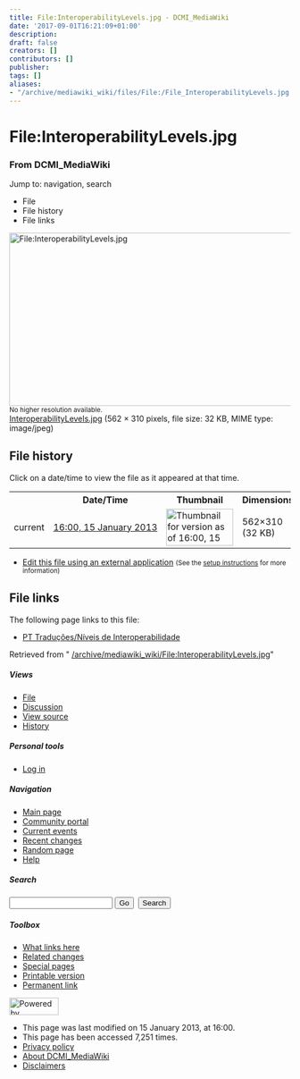 ```yaml
---
title: File:InteroperabilityLevels.jpg - DCMI_MediaWiki
date: '2017-09-01T16:21:09+01:00'
description: 
draft: false
creators: []
contributors: []
publisher: 
tags: []
aliases:
- "/archive/mediawiki_wiki/files/File:/File_InteroperabilityLevels.jpg.html"
---
```


<a id="top"></a>
# File:InteroperabilityLevels.jpg

### From DCMI\_MediaWiki

Jump to: navigation, search
<!-- start content -->
- File
- File history
- File links

 [<img alt="File:InteroperabilityLevels.jpg" src="/images/8/85/InteroperabilityLevels.jpg" width="562" height="310">](/archive/mediawiki_wiki/files/InteroperabilityLevels.jpg)  
<small>No higher resolution available.</small>  
 [InteroperabilityLevels.jpg](/images/8/85/InteroperabilityLevels.jpg)‎ (562 × 310 pixels, file size: 32 KB, MIME type: image/jpeg)
<!-- 
NewPP limit report
Preprocessor node count: 0/1000000
Post-expand include size: 0/2097152 bytes
Template argument size: 0/2097152 bytes
Expensive parser function count: 0/100
-->
## File history

Click on a date/time to view the file as it appeared at that time.

<table class="wikitable filehistory">
  <tr>
    <td></td>
    <th>Date/Time</th>
    <th>Thumbnail</th>
    <th>Dimensions</th>
    <th>User</th>
    <th>Comment</th>
  </tr>
  <tr>
    <td>current</td>
    <td class="filehistory-selected" style="white-space: nowrap;"><a href="/archive/mediawiki_wiki/files/InteroperabilityLevels.jpg">16:00, 15 January 2013</a></td>
    <td><a href="/images/8/85/InteroperabilityLevels.jpg"><img alt="Thumbnail for version as of 16:00, 15 January 2013" src="/images/8/85/InteroperabilityLevels.jpg" width="120" height="66"></a></td>
    <td>562×310 <span style="white-space: nowrap;">(32 KB)</span>
    </td>
    <td>
      <a href="/index.php/User:AnaAliceBaptista" title="User:AnaAliceBaptista" class="mw-userlink">AnaAliceBaptista</a> <span style="white-space: nowrap;"> <span class="mw-usertoollinks">(<a href="/index.php/User_talk:AnaAliceBaptista" title="User talk:AnaAliceBaptista">Talk</a> | <a href="/index.php/Special:Contributions/AnaAliceBaptista" title="Special:Contributions/AnaAliceBaptista">contribs</a>)</span></span>
    </td>
    <td></td>
  </tr>
</table>

  

- [Edit this file using an external application](/index.php?title=File:InteroperabilityLevels.jpg&action=edit&externaledit=true&mode=file "File:InteroperabilityLevels.jpg") <small>(See the <a href="http://www.mediawiki.org/wiki/Manual:External_editors" class="external text" rel="nofollow">setup instructions</a> for more information)</small>

## File links

The following page links to this file:

- [PT Traduções/Níveis de Interoperabilidade](/index.php/PT_Tradu%C3%A7%C3%B5es/N%C3%ADveis_de_Interoperabilidade "PT Traduções/Níveis de Interoperabilidade")

Retrieved from " [/archive/mediawiki_wiki/File:InteroperabilityLevels.jpg](/archive/mediawiki_wiki/files/File:/File:InteroperabilityLevels.jpg.html)"

<!-- end content -->

##### Views

- [File](/archive/mediawiki_wiki/files/File:/File:InteroperabilityLevels.jpg.html "View the file page [c]")
- [Discussion](/index.php?title=File_talk:InteroperabilityLevels.jpg&action=edit&redlink=1 "Discussion about the content page [t]")
- [View source](/index.php?title=File:InteroperabilityLevels.jpg&action=edit "This page is protected.
You can view its source [e]")
- [History](/index.php?title=File:InteroperabilityLevels.jpg&action=history "Past revisions of this page [h]")

##### Personal tools

- [Log in](/index.php?title=Special:UserLogin&returnto=File:InteroperabilityLevels.jpg "You are encouraged to log in; however, it is not mandatory [o]")

<script type="text/javascript"> if (window.isMSIE55) fixalpha(); </script>

##### Navigation

- [Main page](/index.php/Main_Page "Visit the main page [z]")
- [Community portal](/index.php/DCMI_MediaWiki:Community_portal "About the project, what you can do, where to find things")
- [Current events](/index.php/DCMI_MediaWiki:Current_events "Find background information on current events")
- [Recent changes](/index.php/Special:RecentChanges "The list of recent changes in the wiki [r]")
- [Random page](/index.php/Special:Random "Load a random page [x]")
- [Help](/index.php/Help:Contents "The place to find out")

##### <label for="searchInput">Search</label>

<form action="/index.php" id="searchform">
				<input type="hidden" name="title" value="Special:Search">
				<input id="searchInput" title="Search DCMI_MediaWiki" accesskey="f" type="search" name="search">
				<input type="submit" name="go" class="searchButton" id="searchGoButton" value="Go" title="Go to a page with this exact name if exists"> 
				<input type="submit" name="fulltext" class="searchButton" id="mw-searchButton" value="Search" title="Search the pages for this text">
			</form>

##### Toolbox

- [What links here](/index.php/Special:WhatLinksHere/File:InteroperabilityLevels.jpg "List of all wiki pages that link here [j]")
- [Related changes](/index.php/Special:RecentChangesLinked/File:InteroperabilityLevels.jpg "Recent changes in pages linked from this page [k]")
- [Special pages](/index.php/Special:SpecialPages "List of all special pages [q]")
- [Printable version](/index.php?title=File:InteroperabilityLevels.jpg&printable=yes "Printable version of this page [p]")
- [Permanent link](/index.php?title=File:InteroperabilityLevels.jpg&oldid=4572 "Permanent link to this revision of the page")

<!-- end of the left (by default at least) column -->

 [<img src="/skins/common/images/poweredby_mediawiki_88x31.png" height="31" width="88" alt="Powered by MediaWiki">](http://www.mediawiki.org/)

- This page was last modified on 15 January 2013, at 16:00.
- This page has been accessed 7,251 times.
- [Privacy policy](/index.php/DCMI_MediaWiki:Privacy_policy "DCMI MediaWiki:Privacy policy")
- [About DCMI\_MediaWiki](/index.php/DCMI_MediaWiki:About "DCMI MediaWiki:About")
- [Disclaimers](/index.php/DCMI_MediaWiki:General_disclaimer "DCMI MediaWiki:General disclaimer")

<script>if (window.runOnloadHook) runOnloadHook();</script><!-- Served in 0.450 secs. -->

